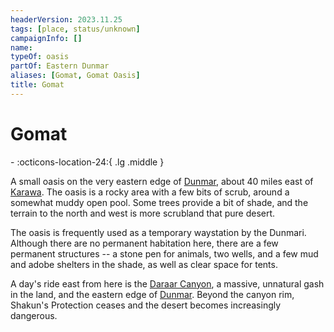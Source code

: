 ```yaml
---
headerVersion: 2023.11.25
tags: [place, status/unknown]
campaignInfo: []
name:
typeOf: oasis
partOf: Eastern Dunmar
aliases: [Gomat, Gomat Oasis]
title: Gomat
---
```

# Gomat
<div class="grid cards ext-narrow-margin ext-one-column" markdown>
-    :octicons-location-24:{ .lg .middle }   
</div>


A small oasis on the very eastern edge of [Dunmar](<../realms/dunmar/dunmar.md>), about 40 miles east of [Karawa](<../realms/dunmar/eastern-dunmar/karawa.md>). The oasis is a rocky area with a few bits of scrub, around a somewhat muddy open pool. Some trees provide a bit of shade, and the terrain to the north and west is more scrubland that pure desert. 

The oasis is frequently used as a temporary waystation by the Dunmari. Although there are no permanent habitation here, there are a few permanent structures -- a stone pen for animals, two wells, and a few mud and adobe shelters in the shade, as well as clear space for tents. 

A day's ride east from here is the [Daraar Canyon](<./daraar-canyon.md>), a massive, unnatural gash in the land, and the eastern edge of [Dunmar](<../realms/dunmar/dunmar.md>). Beyond the canyon rim, Shakun's Protection ceases and the desert becomes increasingly dangerous. 